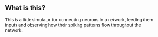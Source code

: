 ## What is this?

This is a little simulator for connecting neurons in a network, feeding them inputs and observing how their spiking patterns flow throughout the network.